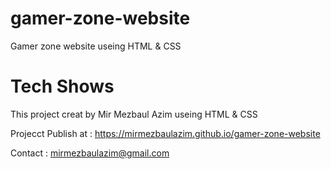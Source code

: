 ﻿# gamer-zone-website
Gamer zone website useing HTML & CSS

# Tech Shows
This project creat by Mir Mezbaul Azim useing HTML & CSS

Projecct Publish at : https://mirmezbaulazim.github.io/gamer-zone-website

Contact : mirmezbaulazim@gmail.com
